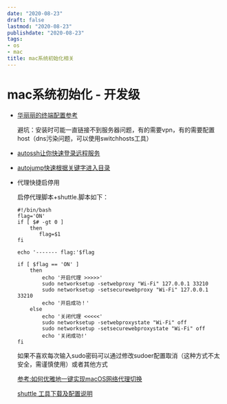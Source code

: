 ```yaml
---
date: "2020-08-23"
draft: false
lastmod: "2020-08-23"
publishdate: "2020-08-23"
tags:
- os
- mac
title: mac系统初始化相关
---
```


# mac系统初始化 - 开发级



* [华丽丽的终端配置参考](https://zhuanlan.zhihu.com/p/37195261)

  避坑：安装时可能一直链接不到服务器问题，有的需要vpn，有的需要配置host（dns污染问题，可以使用switchhosts工具）

* [autossh让你快速登录远程服务](https://xiezuan.github.io/2017/03/22/mac%20%E4%B8%8Bssh%20%E8%87%AA%E5%8A%A8%E7%99%BB%E5%BD%95%E4%B8%8E%E8%BF%9E%E6%8E%A5%E4%BF%9D%E6%8C%81%E5%B7%A5%E5%85%B7%20autossh/)

* [autojump快速根据关键字进入目录](https://github.com/wting/autojump)

* 代理快捷启停用

  启停代理脚本+shuttle.脚本如下：
  
  ```
  #!/bin/bash
  flag='ON'
  if [ $# -gt 0 ]
      then
         flag=$1
  fi
  
  echo '------- flag:'$flag
  
  if [ $flag == 'ON' ]
      then
          echo '开启代理 >>>>>'
          sudo networksetup -setwebproxy "Wi-Fi" 127.0.0.1 33210
          sudo networksetup -setsecurewebproxy "Wi-Fi" 127.0.0.1 33210
          echo '开启成功！'
      else
          echo '关闭代理 <<<<<'
          sudo networksetup -setwebproxystate "Wi-Fi" off
          sudo networksetup -setsecurewebproxystate "Wi-Fi" off
          echo '关闭成功!'
  fi
  ```
  
  如果不喜欢每次输入sudo密码可以通过修改sudoer配置取消（这种方式不太安全，需谨慎使用）或者其他方式
  
  [参考:如何优雅地一键实现macOS网络代理切换](https://zhuanlan.zhihu.com/p/23910924)
  
  [shuttle 工具下载及配置说明](https://github.com/fitztrev/shuttle)
  
  

